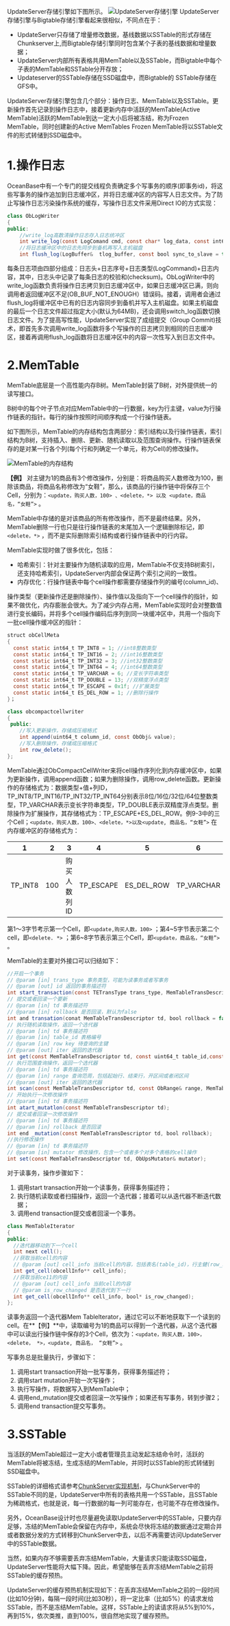 UpdateServer存储引擎如下图所示。
![UpdateServer存储引擎](https://github.com/lihangqi/My-blog/blob/master/picture/%E6%BC%94%E7%A4%BA%E6%96%87%E7%A8%BF1.jpg)
UpdateServer存储引擎与Bigtable存储引擎看起来很相似，不同点在于：

- UpdateServer只存储了增量修改数据，基线数据以SSTable的形式存储在Chunkserver上,而Bigtable存储引擎同时包含某个子表的基线数据和增量数据；
- UpdateServer内部所有表格共用MemTable以及SSTable，而Bigtable中每个子表的MemTable和SSTable分开存放；
- Updateserver的SSTable存储在SSD磁盘中，而Bigtable的 SSTable存储在GFS中。

UpdateServer存储引擎包含几个部分：操作日志、MemTable以及SSTable。更新操作首先记录到操作日志中，接着更新内存中活跃的MemTable(Active MemTable)活跃的MemTable到达一定大小后将被冻结，称为Frozen MemTable，同时创建新的Active MemTables Frozen MemTable将以SSTable文件的形式转储到SSD磁盘中。

# 1.操作日志

OceanBase中有一个专门的提交线程负责确定多个写事务的顺序(即事务id)，将这些写事务的操作追加到日志缓冲区，并将日志缓冲区的内容写人日志文件。为了防止写操作日志污染操作系统的缓存，写操作日志文件采用Direct IO的方式实现：
```java
class ObLogWriter
{
public:
    //write_log高数清操作日志存入日志统冲区
    int write_log(const LogComand cmd, const char* log_data, const int64_t data_len);
    //将日志缓冲区中的日志先同步到备机再写入主机磁盘
    int flush_log(LogBuffer&  tlog_buffer, const bool sync_to_slave = true, const bool is_master = true);
```  

每条日志项由四部分组成：日志头+日志序号+日志类型(LogCommand)+日志内容，其中，日志头中记录了每条日志的校验和(checksum)。ObLogWriter中的write_log函数负责将操作日志拷贝到日志缓冲区中，如果日志缓冲区已满，则向调用者返回缓冲区不足(OB_BUF_NOT_ENOUGH）错误码。接着，调用者会通过flush_log将缓冲区中已有的日志内容同步到备机并写入主机磁盘。如果主机磁盘的最后一个日志文件超过指定大小(默认为64MB)，还会调用switch_log函数切换日志文件。为了提高写性能，UpdateServer实现了成组提交（Group Commit)技术，即首先多次调用write_log函数将多个写操作的日志拷贝到相同的日志缓冲区，接着再调用flush_log函数将日志缓冲区中的内容一次性写入到日志文件中。

# 2.MemTable

MemTable底层是一个高性能内存B树。MemTable封装了B树，对外提供统一的读写接口。

B树中的每个叶子节点对应MemTable中的一行数据，key为行主键，value为行操作链表的指针。每行的操作按照时间顺序构成一个行操作链表。

如下图所示，MemTable的内存结构包含两部分：索引结构以及行操作链表，索引结构为B树，支持插入、删除、更新、随机读取以及范围查询操作。行操作链表保存的是对某一行各个列(每个行和列确定一个单元，称为Cell)的修改操作。

![MemTable的内存结构](https://github.com/lihangqi/My-blog/blob/master/picture/%E6%BC%94%E7%A4%BA%E6%96%87%E7%A8%BF2.jpg)

**【例】** 对主键为1的商品有3个修改操作，分别是：将商品购买人数修改为100，删除该商品，将商品名称修改为“女鞋”，那么，该商品的行操作链中将保存三个Cell，分别为：``` <update，购买人数，100> 、<delete，*> 以及 <update，商品名，“女鞋”> ``` 。

MemTable中存储的是对该商品的所有修改操作，而不是最终结果。另外，MemTable删除一行也只是往行操作链表的末尾加入一个逻辑删除标记，即 ```<delete，*>``` ，而不是实际删除索引结构或者行操作链表中的行内容。

MemTable实现时做了很多优化，包括：
- 哈希索引：针对主要操作为随机读取的应用，MemTable不仅支持B树索引，还支持哈希索引，UpdateServer内部会保证两个索引之间的一致性。
- 内存优化：行操作链表中每个cell操作都需要存储操作列的编号(column_id)、

操作类型（更新操作还是删除操作）、操作值以及指向下一个cell操作的指针，如果不做优化，内存膨胀会很大。为了减少内存占用，MemTable实现时会对整数值进行变长编码，并将多个cell操作编码后序列到同一块缓冲区中，共用一个指向下一批cell操作缓冲区的指针：

```java
struct obCellMeta
{
  const static int64_t TP_INT8 = 1; //int8整数类型
  const static int64_t TP_INT16 = 2; //int16整数类型
  const static int64_t TP_INT32 = 3; //int32整数类型
  const static int64_t TP_INT64 = 4; //int64整数类型
  const static int64_t TP_VARCHAR = 6; //变长字符串类型
  const static int64_t TP_DOUBLE = 13; //双精度浮点类型
  const static int64_t TP_ESCAPE = 0x1f; //扩展类型
  const static int64_t ES_DEL_ROW = 1; //删除行操作
}；

class obcompactcellwriter
{
 public:
    //写入更新操作，存储成压缩格式
    int append(uint64_t column_id, const ObObj& value);
    //写入删除操作，存储成压缩格式
    int row_delete();
};
```  
MemTable通过ObCompactCellWriter来将cell操作序列化到内存缓冲区中，如果为更新操作，调用append函数；如果为删除操作，调用row_delete函数。更新操作的存储格式为：数据类型+值+列ID，TP_INT8/TP_INT16/TP_INT32/TP_INT64分别表示8位/16位/32位/64位整数类型，TP_VARCHAR表示变长字符串类型，TP_DOUBLE表示双精度浮点类型。删除操作为扩展操作，其存储格式为：TP_ESCAPE+ES_DEL_ROW。例9-3中的三个Cell；```<update，购买人数，100>、<delete，*>以及<update, 商品名，“女鞋”>```  在内存缓冲区的存储格式为：

1 | 2| 3  |4 |5|6|7|8
------- | ------- | -------  |-----|-------|------|------|--------|
TP_INT8 | 100 | 购买人数列ID|TP_ESCAPE|ES_DEL_ROW|TP_VARCHAR|女鞋|商品名列ID

第1～3字节考示第一个Cell，即```<update,购买人数，100>```  ；第4~5字节表示第二个cell，即```<delete. *>```  ；第6~8字节表示第三个Cel1，即```<update，商品名，“女鞋”>```  。

MemTable的主要对外接口可以归结如下：
```java
//开启一个事务
// @param [in] trans_type 事务类型，可能为读事务或者写事务
// @param [out] id 返回的事务描述符
int start_transaction(const TETransType trans_type, MemTableTransDescriptor& td);
// 提交或者回滚一个要新
// @param [in] td 事务描述符
// @param [in] rollback 是否回滚，默认为false
int and transation(conat MemTableTransDescriptor td, bool rollback = false);
// 执行随机读取操作，返回一个选代器
// @param [in] td 事务描述符
// @param [in] table_id 表格编号
// @param [in] row key 待查询的主键
// @param [out] iter 返回的迭代器
int get(const MemTableTransDescriptor td, const uint64_t table_id,const ObRowkey& row key, MemTableIterator& iter);
// 执行范围查询操作，返回一个选代器
// @param [in] td 事务描述符
// @param [in] range 查询范周，包括起始行、结束行，开区间或者闭区间
// @param [out] iter 返回的迭代器
int scan(const MemTableTransDescriptor td, const ObRange& range, MemTableIterator& iter);
// 开始执行一次修改操作
// @param [in] td 事务描述符
int atart_mutatlon(const MemTableTransDescriptor td);
// 提交或者回滚一次修改操作
// @param [in] td 事务描述符
// @param [in] rollback 是否回滚
int end _mutation(const MemTableTransDescriptor td, bool rollback);
//执行修改操作
// @param [in] td 事务描述符
// @param [in] mutator 修改操作，包含一个或者多个对多个表格的cell操作
int set(const MemTableTransDescriptor td, ObUpsMutator& mutator);
```  
对于读事务，操作步骤如下：
1. 调用start transaction开始一个读事务，获得事务描述符；
2. 执行随机读取或者扫描操作，返回一个迭代器；接着可以从迭代器不断迭代数据；
3. 调用end transaction提交或者回滚一个事务。

```java
class MemTableIterator
{
public:
  //迭代器移动到下一个cell
  int next cell();
  //获取当前cell的内容
  // @param [out] cell_info 当前cell的内容，包括表名(table_id)，行主健(row_key)，列编号(column_id）以及列值(column_value)
  int get_cell(obcellInfo** cell_info);
  //获取当前ce11的内容
  // @param [out] cell_info 当前cell的内容
  // @param is_row_changed 是否迭代到下一行
  int get_cell(obcellInfo** cell_info, bool* is_row_changed);
};
```  
读事务返回一个迭代器Mem Tablelterator，通过它可以不断地获取下一个读到的cell。在**【例】**中，读取编号为1的商品可以得到一个迭代器，从这个迭代器中可以读出行操作链中保存的3个Cell，依次为：```<update，购买人数，100>，<delete， *>，<update, 商品名， “女鞋”>```  。

写事务总是批量执行，步骤如下：
1. 调用start transaction开始一批写事务，获得事务描述符；
2. 调用start mutation开始一次写操作；
3. 执行写操作，将数据写入到MemTable中；
4. 调用end_mutation提交或者回滚一次写操作；如果还有写事务，转到步骤2；
5. 调用end transaction提交写事务。

# 3.SSTable

当活跃的MemTable超过一定大小或者管理员主动发起冻结命令时，活跃的MemTable将被冻结，生成冻结的MemTable，并同时以SSTable的形式转储到SSD磁盘中。

SSTable的详细格式请参考[ChunkServer实现机制](https://yq.aliyun.com/articles/615578?spm=a2c4e.11155435.0.0.33613312E20VVf)，与ChunkServer中的SSTable不同的是，UpdateServer中所有的表格共用一个SSTable，且SSTable为稀疏格式，也就是说，每一行数据的每一列可能存在，也可能不存在修改操作。

另外，OceanBase设计时也尽量避免读取UpdateServer中的SSTable，只要内存足够，冻结的MemTable会保留在内存中，系统会尽快将冻结的数据通过定期合并或者数据分发的方式转移到ChunkServer中去，以后不再需要访问UpdateServer中的SSTable数据。

当然，如果内存不够需要丢弃冻结MemTable，大量请求只能读取SSD磁盘，UpdateServer性能将大幅下降。因此，希望能够在丢弃冻结MemTable之前将SSTable的缓存预热。

UpdateServer的缓存预热机制实现如下：在丢弃冻结MemTable之前的一段时间(比如10分钟)，每隔一段时间(比如30秒），将一定比率（比如5%）的请求发给SSTable，而不是冻结MemTable。这样，SSTable上的读请求将从5%到10%，再到15%，依次类推，直到100%，很自然地实现了缓存预热。
